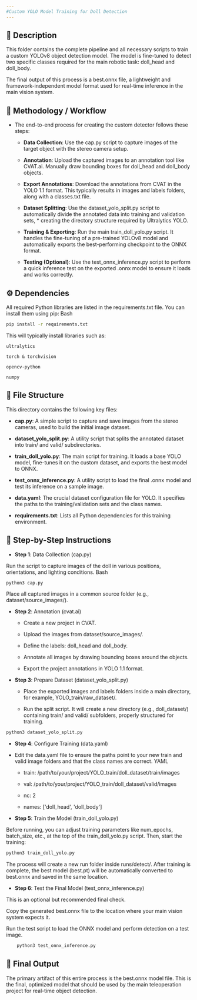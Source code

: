 ```yaml
---
#Custom YOLO Model Training for Doll Detection
---
```

## 📝 Description

This folder contains the complete pipeline and all necessary scripts to train a custom YOLOv8 object detection model. The model is fine-tuned to detect two specific classes required for the main robotic task: doll_head and doll_body.

The final output of this process is a best.onnx file, a lightweight and framework-independent model format used for real-time inference in the main vision system.

## 🔄 Methodology / Workflow

* The end-to-end process for creating the custom detector follows these steps:

    * **Data Collection**: Use the cap.py script to capture images of the target object with the stereo camera setup.

    * **Annotation**: Upload the captured images to an annotation tool like CVAT.ai. Manually draw bounding boxes for doll_head and doll_body objects.

    * **Export Annotations**: Download the annotations from CVAT in the YOLO 1.1 format. This typically results in images and labels folders, along with a classes.txt file.

    * **Dataset Splitting**: Use the dataset_yolo_split.py script to automatically divide the annotated data into training and validation sets, * creating the directory structure required by Ultralytics YOLO.

    * **Training & Exporting**: Run the main train_doll_yolo.py script. It handles the fine-tuning of a pre-trained YOLOv8 model and automatically exports the best-performing checkpoint to the ONNX format.

    * **Testing (Optional)**: Use the test_onnx_inference.py script to perform a quick inference test on the exported .onnx model to ensure it loads and works correctly.

## ⚙️ Dependencies

All required Python libraries are listed in the requirements.txt file. You can install them using pip:
Bash
```sh
pip install -r requirements.txt
```
This will typically install libraries such as:

    ultralytics

    torch & torchvision

    opencv-python

    numpy

## 📁 File Structure

This directory contains the following key files:

* **cap.py**: A simple script to capture and save images from the stereo cameras, used to build the initial image dataset.

* **dataset_yolo_split.py**: A utility script that splits the annotated dataset into train/ and valid/ subdirectories.

* **train_doll_yolo.py**: The main script for training. It loads a base YOLO model, fine-tunes it on the custom dataset, and exports the best model to ONNX.

* **test_onnx_inference.py**: A utility script to load the final .onnx model and test its inference on a sample image.

* **data.yaml**: The crucial dataset configuration file for YOLO. It specifies the paths to the training/validation sets and the class names.

* **requirements.txt**: Lists all Python dependencies for this training environment.

## 🚀 Step-by-Step Instructions

* **Step 1**: Data Collection (cap.py)

Run the script to capture images of the doll in various positions, orientations, and lighting conditions.
Bash
```sh
python3 cap.py
```
Place all captured images in a common source folder (e.g., dataset/source_images/).

* **Step 2**: Annotation (cvat.ai)

    * Create a new project in CVAT.

    * Upload the images from dataset/source_images/.

    * Define the labels: doll_head and doll_body.

    * Annotate all images by drawing bounding boxes around the objects.

    * Export the project annotations in YOLO 1.1 format.

* **Step 3**: Prepare Dataset (dataset_yolo_split.py)

    * Place the exported images and labels folders inside a main directory, for example, YOLO_train/raw_dataset/.

    * Run the split script. It will create a new directory (e.g., doll_dataset/) containing train/ and valid/ subfolders, properly structured for training.
```sh
python3 dataset_yolo_split.py
```
* **Step 4**: Configure Training (data.yaml)

* Edit the data.yaml file to ensure the paths point to your new train and valid image folders and that the class names are correct.
    YAML
    * train: /path/to/your/project/YOLO_train/doll_dataset/train/images
    * val: /path/to/your/project/YOLO_train/doll_dataset/valid/images

    * nc: 2
    * names: ['doll_head', 'doll_body']

* **Step 5**: Train the Model (train_doll_yolo.py)

Before running, you can adjust training parameters like num_epochs, batch_size, etc., at the top of the train_doll_yolo.py script. Then, start the training:
```sh
python3 train_doll_yolo.py
```
The process will create a new run folder inside runs/detect/. 
After training is complete, the best model (best.pt) will be automatically converted to best.onnx and saved in the same location.

* **Step 6**: Test the Final Model (test_onnx_inference.py)

This is an optional but recommended final check.

Copy the generated best.onnx file to the location where your main vision system expects it.

Run the test script to load the ONNX model and perform detection on a test image.
```sh
    python3 test_onnx_inference.py
``` 
## 🏁 Final Output

The primary artifact of this entire process is the best.onnx model file. This is the final, optimized model that should be used by the main teleoperation project for real-time object detection.